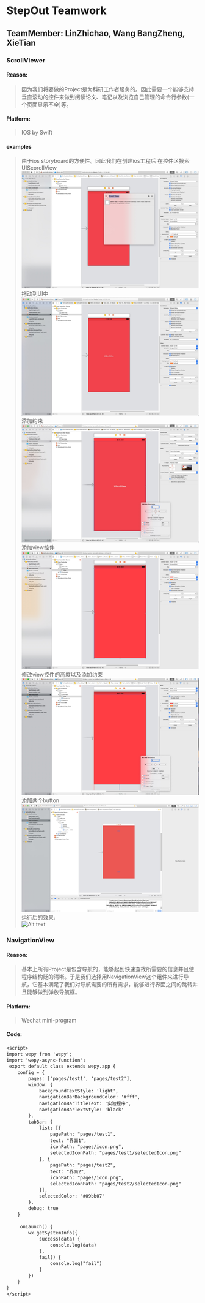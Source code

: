# StepOut Teamwork
## TeamMember: LinZhichao, Wang BangZheng, XieTian

### ScrollViewer
#### Reason:
> 因为我们将要做的Project是为科研工作者服务的。因此需要一个能够支持垂直滚动的控件来做到阅读论文、笔记以及浏览自己管理的命令行参数(一个页面显示不全)等。
#### Platform:
> IOS by Swift

#### examples
>由于ios storyboard的方便性。因此我们在创建ios工程后 在控件区搜索UIScorollView
![Alt text](img/1.png)
拖动到UI中
![Alt text](img/2.png)
添加约束
![Alt text](img/3.png)
添加view控件
![Alt text](img/4.png)
修改view控件的高度以及添加约束
![Alt text](img/6.png)
添加两个button
![Alt text](img/7.png)
运行后的效果:\
![Alt text](img/8.gif)

### NavigationView
#### Reason:
> 基本上所有Project是包含导航的，能够起到快速查找所需要的信息并且使程序结构贬的清晰。于是我们选择用NavigationView这个组件来进行导航，它基本满足了我们对导航需要的所有需求，能够进行界面之间的跳转并且能够做到弹放导航框。
#### Platform:
>Wechat mini-program
#### Code:
```
<script>
import wepy from 'wepy';
import 'wepy-async-function';
 export default class extends wepy.app {
    config = {
        pages: ['pages/test1', 'pages/test2'],
        window: {
            backgroundTextStyle: 'light',
            navigationBarBackgroundColor: '#fff',
            navigationBarTitleText: '实验程序',
            navigationBarTextStyle: 'black'
        },
        tabBar: {
            list: [{
                pagePath: "pages/test1",
                text: "界面1",
                iconPath: "pages/icon.png",
                selectedIconPath: "pages/test1/selectedIcon.png"
            }, {
                pagePath: "pages/test2",
                text: "界面2",
                iconPath: "pages/icon.png",
                selectedIconPath: "pages/test2/selectedIcon.png"
            }],
            selectedColor: "#09bb07"
        },
        debug: true
    }

     onLaunch() {
        wx.getSystemInfo({
            success(data) {
                console.log(data)
            },
            fail() {
                console.log("fail")
            }
        })
    }
}
</script>
```

